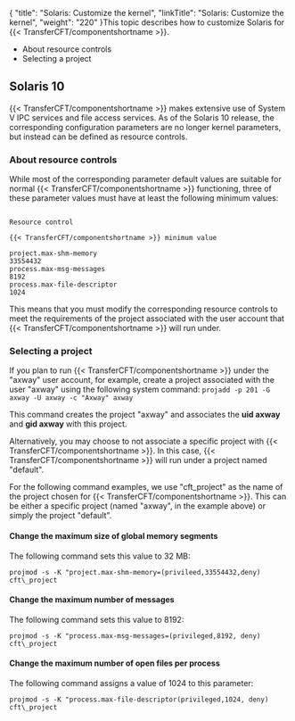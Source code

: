 {
    "title": "Solaris: Customize the kernel",
    "linkTitle": "Solaris: Customize the kernel",
    "weight": "220"
}This topic describes how to customize Solaris for {{< TransferCFT/componentshortname  >}}.

-   About resource controls
-   Selecting a project

<span id="Solaris_10"></span>

## Solaris 10

{{< TransferCFT/componentshortname  >}} makes extensive use of System V IPC services and file access services. As of the Solaris 10 release, the corresponding configuration parameters are no longer kernel parameters, but instead can be defined as resource controls.

<span id="About"></span>

### About resource controls

While most of the corresponding parameter default values are suitable for normal {{< TransferCFT/componentshortname  >}} functioning, three of these parameter values must have at least the following minimum values:

```

Resource control

{{< TransferCFT/componentshortname >}} minimum value

project.max-shm-memory
33554432
process.max-msg-messages
8192
process.max-file-descriptor
1024
```

This means that you must modify the corresponding resource controls to meet the requirements of the project associated with the user account that {{< TransferCFT/componentshortname  >}} will run under.

<span id="Selectin"></span>

### Selecting a project

If you plan to run {{< TransferCFT/componentshortname  >}} under the "axway" user account, for example, create a project associated with the user "axway" using the following system command: `projadd -p 201 -G axway -U axway -c "Axway" axway`

This command creates the project "axway" and associates the **uid axway** and **gid axway** with this project.

Alternatively, you may choose to not associate a specific project with {{< TransferCFT/componentshortname  >}}. In this case, {{< TransferCFT/componentshortname  >}} will run under a project named "default".

For the following command examples, we use "cft\_project" as the name of the project chosen for {{< TransferCFT/componentshortname  >}}. This can be either a specific project (named "axway", in the example above) or simply the project "default".

#### Change the maximum size of global memory segments

The following command sets this value to 32 MB:

```
projmod -s -K "project.max-shm-memory=(privileed,33554432,deny) cft\_project
```

#### Change the maximum number of messages

The following command sets this value to 8192:

```
projmod -s -K "process.max-msg-messages=(privileged,8192, deny) cft\_project
```

#### Change the maximum number of open files per process

The following command assigns a value of 1024 to this parameter:

```
projmod -s -K "process.max-file-descriptor(privileged,1024, deny) cft\_project
```
